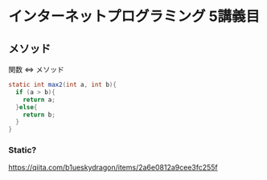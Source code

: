 # インターネットプログラミング 5講義目

## メソッド

関数 ⇔ メソッド

```java
static int max2(int a, int b){
  if (a > b){
    return a;
  }else{
    return b;
  }
}
```

### Static?

https://qiita.com/b1ueskydragon/items/2a6e0812a9cee3fc255f

